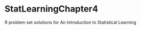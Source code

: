 StatLearningChapter4
====================

R problem set solutions for An Introduction to Statistical Learning
